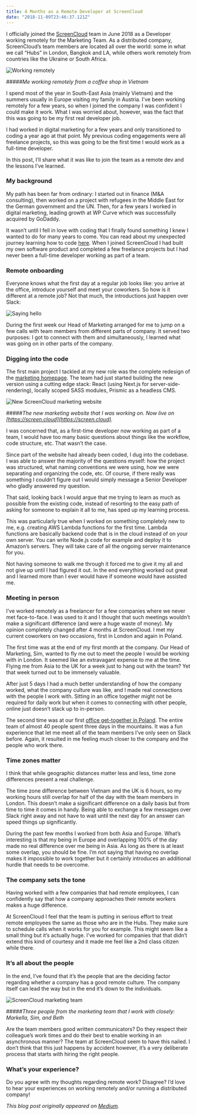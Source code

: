 ```yaml
---
title: 4 Months as a Remote Developer at ScreenCloud
date: "2018-11-09T23:46:37.121Z"
---
```


I officially joined the [ScreenCloud](http://screen.cloud) team in June 2018 as a Developer working remotely for the Marketing Team. As a distributed company, ScreenCloud’s team members are located all over the world: some in what we call “Hubs” in London, Bangkok and LA, while others work remotely from countries like the Ukraine or South Africa.

![Working remotely](./1_w5n9ZfpH2Nk7C7WPCKafQA.jpeg)

#####_Me working remotely from a coffee shop in Vietnam_

I spend most of the year in South-East Asia (mainly Vietnam) and the summers usually in Europe visiting my family in Austria. I’ve been working remotely for a few years, so when I joined the company I was confident I could make it work. What I was worried about, however, was the fact that this was going to be my first real developer job.

I had worked in digital marketing for a few years and only transitioned to coding a year ago at that point. My previous coding engagements were all freelance projects, so this was going to be the first time I would work as a full-time developer.

In this post, I’ll share what it was like to join the team as a remote dev and the lessons I’ve learned.

### My background

My path has been far from ordinary: I started out in finance (M&A consulting), then worked on a project with refugees in the Middle East for the German government and the UN. Then, for a few years I worked in digital marketing, leading growth at WP Curve which was successfully acquired by GoDaddy.

It wasn’t until I fell in love with coding that I finally found something I knew I wanted to do for many years to come. You can read about my unexpected journey learning how to code [here](https://medium.com/@oscarjesionek/how-i-fell-in-%EF%B8%8F-with-coding-attended-a-boot-camp-for-1k-and-built-a-startup-mvp-35a57a777f3). When I joined ScreenCloud I had built my own software product and completed a few freelance projects but I had never been a full-time developer working as part of a team.

### Remote onboarding

Everyone knows what the first day at a regular job looks like: you arrive at the office, introduce yourself and meet your coworkers. So how is it different at a remote job? Not that much, the introductions just happen over Slack:

![Saying hello](./1_bkL571dlrdXB0y7Q33p9Pw.png)

During the first week our Head of Marketing arranged for me to jump on a few calls with team members from different parts of company. It served two purposes: I got to connect with them and simultaneously, I learned what was going on in other parts of the company.

### Digging into the code

The first main project I tackled at my new role was the complete redesign of the [marketing homepage](https://screen.cloud). The team had just started building the new version using a cutting edge stack: React (using Next.js for server-side-rendering), locally scoped SASS modules, Prismic as a headless CMS.

![New ScreenCloud marketing website](./1_gCtr3fnE_nFbfjwqxmJDRw.png)

#####_The new marketing website that I was working on. Now live on [https://screen.cloud](https://screen.cloud)._

I was concerned that, as a first-time developer now working as part of a team, I would have too many basic questions about things like the workflow, code structure, etc. That wasn’t the case.

Since part of the website had already been coded, I dug into the codebase. I was able to answer the majority of the questions myself: how the project was structured, what naming conventions we were using, how we were separating and organizing the code, etc. Of course, if there really was something I couldn’t figure out I would simply message a Senior Developer who gladly answered my question.

That said, looking back I would argue that me trying to learn as much as possible from the existing code, instead of resorting to the easy path of asking for someone to explain it all to me, has sped up my learning process.

This was particularly true when I worked on something completely new to me, e.g. creating AWS Lambda functions for the first time. Lambda functions are basically backend code that is in the cloud instead of on your own server. You can write Node.js code for example and deploy it to Amazon’s servers. They will take care of all the ongoing server maintenance for you.

Not having someone to walk me through it forced me to give it my all and not give up until I had figured it out. In the end everything worked out great and I learned more than I ever would have if someone would have assisted me.

### Meeting in person

I’ve worked remotely as a freelancer for a few companies where we never met face-to-face. I was used to it and I thought that such meetings wouldn’t make a significant difference (and were a huge waste of money). My opinion completely changed after 4 months at ScreenCloud. I met my current coworkers on two occasions, first in London and again in Poland.

The first time was at the end of my first month at the company. Our Head of Marketing, Sim, wanted to fly me out to meet the people I would be working with in London. It seemed like an extravagant expense to me at the time. Flying me from Asia to the UK for a week just to hang out with the team? Yet that week turned out to be immensely valuable.

After just 5 days I had a much better understanding of how the company worked, what the company culture was like, and I made real connections with the people I work with. Sitting in an office together might not be required for daily work but when it comes to connecting with other people, online just doesn’t stack up to in-person.

The second time was at our first [office get-together in Poland](https://medium.com/screencloud-journey/fully-distributed-what-we-learned-from-organising-a-whole-company-conference-5010282e68c7). The entire team of almost 40 people spent three days in the mountains. It was a fun experience that let me meet all of the team members I’ve only seen on Slack before. Again, it resulted in me feeling much closer to the company and the people who work there.

### Time zones matter

I think that while geographic distances matter less and less, time zone differences present a real challenge.

The time zone difference between Vietnam and the UK is 6 hours, so my working hours still overlap for half of the day with the team members in London. This doesn’t make a significant difference on a daily basis but from time to time it comes in handy. Being able to exchange a few messages over Slack right away and not have to wait until the next day for an answer can speed things up significantly.

During the past few months I worked from both Asia and Europe. What’s interesting is that my being in Europe and overlapping 100% of the day made no real difference over me being in Asia. As long as there is at least some overlap, you should be fine. I’m not saying that having no overlap makes it impossible to work together but it certainly introduces an additional hurdle that needs to be overcome.

### The company sets the tone

Having worked with a few companies that had remote employees, I can confidently say that how a company approaches their remote workers makes a huge difference.

At ScreenCloud I feel that the team is putting in serious effort to treat remote employees the same as those who are in the Hubs. They make sure to schedule calls when it works for you for example. This might seem like a small thing but it’s actually huge. I’ve worked for companies that that didn’t extend this kind of courtesy and it made me feel like a 2nd class citizen while there.

### It’s all about the people

In the end, I’ve found that it’s the people that are the deciding factor regarding whether a company has a good remote culture. The company itself can lead the way but in the end it’s down to the individuals.

![ScreenCloud marketing team](./1_AS_1KYC9NYCu9n7u0c1Sgg.jpeg)

#####_Three people from the marketing team that I work with closely: Markella, Sim, and Beth_

Are the team members good written communicators? Do they respect their colleague’s work times and do their best to enable working in an asynchronous manner? The team at ScreenCloud seem to have this nailed. I don’t think that this just happens by accident however, it’s a very deliberate process that starts with hiring the right people.

### What’s your experience?

Do you agree with my thoughts regarding remote work? Disagree? I’d love to hear your experiences on working remotely and/or running a distributed company!

_This blog post originally appeared on [Medium](https://medium.com/screencloud-journey/4-months-as-a-remote-developer-at-screencloud-bf23acb86bcf)._